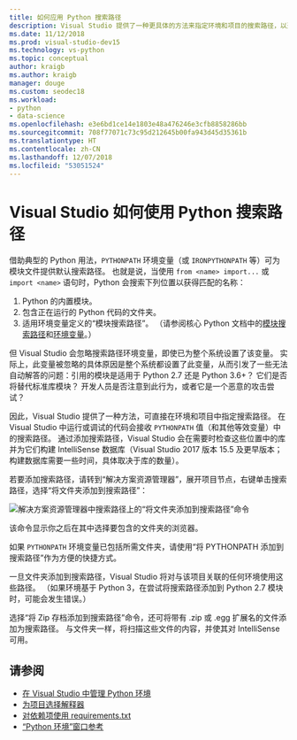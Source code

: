 ```yaml
---
title: 如何应用 Python 搜索路径
description: Visual Studio 提供了一种更具体的方法来指定环境和项目的搜索路径，以避免使用系统范围的变量。
ms.date: 11/12/2018
ms.prod: visual-studio-dev15
ms.technology: vs-python
ms.topic: conceptual
author: kraigb
ms.author: kraigb
manager: douge
ms.custom: seodec18
ms.workload:
- python
- data-science
ms.openlocfilehash: e3e6bd1ce14e1803e48a476246e3cfb8858286bb
ms.sourcegitcommit: 708f77071c73c95d212645b00fa943d45d35361b
ms.translationtype: HT
ms.contentlocale: zh-CN
ms.lasthandoff: 12/07/2018
ms.locfileid: "53051524"
---
```

# <a name="how-visual-studio-uses-python-search-paths"></a>Visual Studio 如何使用 Python 搜索路径

借助典型的 Python 用法，`PYTHONPATH` 环境变量（或 `IRONPYTHONPATH` 等）可为模块文件提供默认搜索路径。 也就是说，当使用 `from <name> import...` 或 `import <name>` 语句时，Python 会搜索下列位置以获得匹配的名称：

1. Python 的内置模块。
1. 包含正在运行的 Python 代码的文件夹。
1. 适用环境变量定义的“模块搜索路径”。 （请参阅核心 Python 文档中的[模块搜索路径](https://docs.python.org/2/tutorial/modules.html#the-module-search-path)和[环境变量](https://docs.python.org/2/using/cmdline.html#envvar-PYTHONPATH)。）

但 Visual Studio 会忽略搜索路径环境变量，即使已为整个系统设置了该变量。 实际上，此变量被忽略的具体原因是整个系统都设置了此变量，从而引发了一些无法自动解答的问题：引用的模块是适用于 Python 2.7 还是 Python 3.6+？ 它们是否将替代标准库模块？ 开发人员是否注意到此行为，或者它是一个恶意的攻击尝试？

因此，Visual Studio 提供了一种方法，可直接在环境和项目中指定搜索路径。 在 Visual Studio 中运行或调试的代码会接收 `PYTHONPATH` 值（和其他等效变量）中的搜索路径。 通过添加搜索路径，Visual Studio 会在需要时检查这些位置中的库并为它们构建 IntelliSense 数据库（Visual Studio 2017 版本 15.5 及更早版本；构建数据库需要一些时间，具体取决于库的数量）。

若要添加搜索路径，请转到“解决方案资源管理器”，展开项目节点，右键单击搜索路径，选择“将文件夹添加到搜索路径”：

![解决方案资源管理器中搜索路径上的“将文件夹添加到搜索路径”命令](media/search-paths-command.png)

该命令显示你之后在其中选择要包含的文件夹的浏览器。

如果 `PYTHONPATH` 环境变量已包括所需文件夹，请使用“将 PYTHONPATH 添加到搜索路径”作为方便的快捷方式。

一旦文件夹添加到搜索路径，Visual Studio 将对与该项目关联的任何环境使用这些路径。 （如果环境基于 Python 3，在尝试将搜索路径添加到 Python 2.7 模块时，可能会发生错误。）

选择“将 Zip 存档添加到搜索路径”命令，还可将带有 .zip 或 .egg 扩展名的文件添加为搜索路径。 与文件夹一样，将扫描这些文件的内容，并使其对 IntelliSense 可用。

## <a name="see-also"></a>请参阅

- [在 Visual Studio 中管理 Python 环境](managing-python-environments-in-visual-studio.md)
- [为项目选择解释器](selecting-a-python-environment-for-a-project.md)
- [对依赖项使用 requirements.txt](managing-required-packages-with-requirements-txt.md)
- [“Python 环境”窗口参考](python-environments-window-tab-reference.md)
